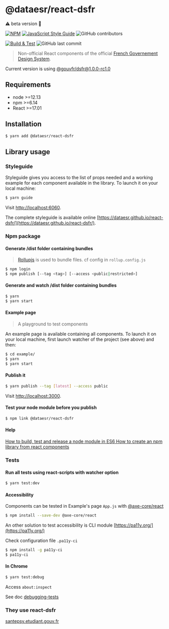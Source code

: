 # @dataesr/react-dsfr

:warning: beta version :hammer:


[![NPM](https://img.shields.io/npm/v/@dataesr/react-dsfr.svg)](https://www.npmjs.com/package/@dataesr/react-dsfr) [![JavaScript Style Guide](https://img.shields.io/badge/code_style-standard-brightgreen.svg)](https://standardjs.com) ![GitHub contributors](https://img.shields.io/github/contributors-anon/dataesr/react-dsfr?color=%23E52B50%20)

[![Build & Test](https://github.com/dataesr/react-dsfr/actions/workflows/check.yml/badge.svg?branch=master)](https://github.com/dataesr/react-dsfr/actions/workflows/check.yml) ![GitHub last commit](https://img.shields.io/github/last-commit/dataesr/react-dsfr?color=purple)


> Non-official React components of the official [French Governement Design System](https://gouvfr.atlassian.net/wiki/spaces/DB/overview?homepageId=145359476).

Current version is using [@gouvfr/dsfr@1.0.0-rc1.0](https://www.npmjs.com/package/@gouvfr/dsfr)

## Requirements

* node >=12.13
* npm >=6.14
* React >=17.01

## Installation

```bash
$ yarn add @dataesr/react-dsfr
```

## Library usage

### Styleguide

Styleguide gives you access to the list of props needed and a working example for each component available in the library. To launch it on your local machine:

```bash
$ yarn guide
```
Visit [http://localhost:6060](http://localhost:6060).

The complete styleguide is available online [https://dataesr.github.io/react-dsfr/](https://dataesr.github.io/react-dsfr/).

### Npm package

#### Generate /dist folder containing bundles

> [Rollupjs](https://www.rollupjs.org/guide/en/) is used to bundle files. cf config in `rollup.config.js`

```bash
$ npm login
$ npm publish [--tag <tag>] [--access <public|restricted>]
```

#### Generate and watch /dist folder containing bundles
```bash
$ yarn 
$ yarn start
```

#### Example page

> A playground to test components

An example page is available containing all components. To launch it on your local machine, first launch watcher of the project (see above) and then:

```bash
$ cd example/
$ yarn 
$ yarn start
```

#### Publish it
```bash
$ yarn publish --tag [latest] --access public
```

Visit [http://localhost:3000](http://localhost:3000).

#### Test your node module before you publish 

```bash
$ npm link @dataesr/react-dsfr
```

#### Help

[How to build, test and release a node module in ES6 ](https://dev.to/whitep4nth3r/how-to-build-test-and-release-a-node-module-in-es6-296b)
[How to create an npm library from react components](https://dev.to/jimjunior/how-to-create-an-npm-library-from-react-components-2m2)

### Tests

#### Run all tests using react-scripts with watcher option

```bash
$ yarn test:dev
```

#### Accessibility

Components can be tested in Example's page `App.js` with [@axe-core/react](https://www.npmjs.com/package/@axe-core/react)

```bash
$ npm install --save-dev @axe-core/react
```

An other solution to test accessibility is CLI module [https://pa11y.org/](https://pa11y.org/)

Check configuration file `.pa11y-ci`

```bash
$ npm install -g pa11y-ci
$ pa11y-ci
```

#### In Chrome

```bash
$ yarn test:debug
```

Access `about:inspect`

See doc [debugging-tests](https://create-react-app.dev/docs/debugging-tests/)

### They use react-dsfr

[santepsy.etudiant.gouv.fr](https://santepsy.etudiant.gouv.fr/)
